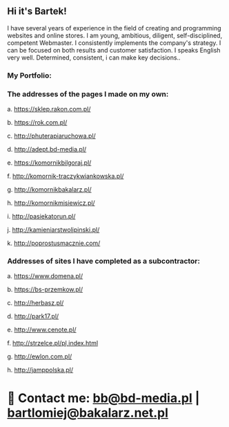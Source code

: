 ## Hi it's Bartek!

I have several years of experience in the field of creating and programming websites and online stores. I am  young, ambitious, diligent, self-disciplined, competent Webmaster. I consistently implements the company's strategy. I can be focused on both results and customer satisfaction. I speaks English very well. Determined, consistent, i can make key decisions..

### My Portfolio: 

### The addresses of the pages I made on my own:
 
a. https://sklep.rakon.com.pl/

b. https://rok.com.pl/

c. http://phuterapiaruchowa.pl/

d.	http://adept.bd-media.pl/

e.	https://komornikbilgoraj.pl/

f.	http://komornik-traczykwiankowska.pl/

g.	http://komornikbakalarz.pl/

h.	http://komornikmisiewicz.pl/

i.	http://pasiekatorun.pl/

j.	http://kamieniarstwolipinski.pl/

k.	http://poprostusmacznie.com/



### Addresses of sites I have completed as a subcontractor:

a.	https://www.domena.pl/

b.	https://bs-przemkow.pl/

c.	http://herbasz.pl/ 

d.	http://park17.pl/

e.	http://www.cenote.pl/

f.	http://strzelce.pl/pl,index.html

g.	http://ewlon.com.pl/

h.	http://jamppolska.pl/




# 💬 Contact me: bb@bd-media.pl | bartlomiej@bakalarz.net.pl
<!--
**bartec91/bartec91** is a ✨ _special_ ✨ repository because its `README.md` (this file) appears on your GitHub profile.

Here are some ideas to get you started:

- 🔭 I’m currently working on ...
- 🌱 I’m currently learning ...
- 👯 I’m looking to collaborate on ...
- 🤔 I’m looking for help with ...
- 💬 Ask me about ...
- 📫 How to reach me: ...
- 😄 Pronouns: ...
- ⚡ Fun fact: ...
-->
